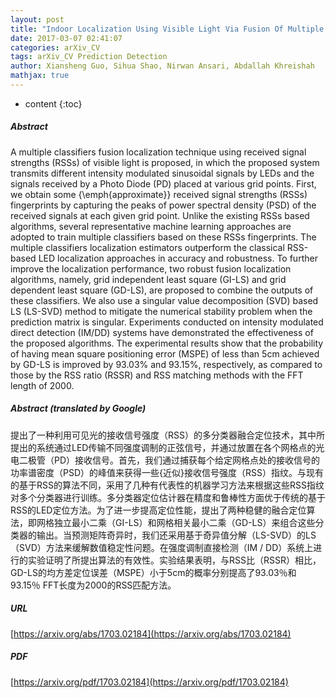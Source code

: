 ```yaml
---
layout: post
title: "Indoor Localization Using Visible Light Via Fusion Of Multiple Classifiers"
date: 2017-03-07 02:41:07
categories: arXiv_CV
tags: arXiv_CV Prediction Detection
author: Xiansheng Guo, Sihua Shao, Nirwan Ansari, Abdallah Khreishah
mathjax: true
---
```


* content
{:toc}

##### Abstract
A multiple classifiers fusion localization technique using received signal strengths (RSSs) of visible light is proposed, in which the proposed system transmits different intensity modulated sinusoidal signals by LEDs and the signals received by a Photo Diode (PD) placed at various grid points. First, we obtain some {\emph{approximate}} received signal strengths (RSSs) fingerprints by capturing the peaks of power spectral density (PSD) of the received signals at each given grid point. Unlike the existing RSSs based algorithms, several representative machine learning approaches are adopted to train multiple classifiers based on these RSSs fingerprints. The multiple classifiers localization estimators outperform the classical RSS-based LED localization approaches in accuracy and robustness. To further improve the localization performance, two robust fusion localization algorithms, namely, grid independent least square (GI-LS) and grid dependent least square (GD-LS), are proposed to combine the outputs of these classifiers. We also use a singular value decomposition (SVD) based LS (LS-SVD) method to mitigate the numerical stability problem when the prediction matrix is singular. Experiments conducted on intensity modulated direct detection (IM/DD) systems have demonstrated the effectiveness of the proposed algorithms. The experimental results show that the probability of having mean square positioning error (MSPE) of less than 5cm achieved by GD-LS is improved by 93.03\% and 93.15\%, respectively, as compared to those by the RSS ratio (RSSR) and RSS matching methods with the FFT length of 2000.

##### Abstract (translated by Google)
提出了一种利用可见光的接收信号强度（RSS）的多分类器融合定位技术，其中所提出的系统通过LED传输不同强度调制的正弦信号，并通过放置在各个网格点的光电二极管（PD）接收信号。首先，我们通过捕获每个给定网格点处的接收信号的功率谱密度（PSD）的峰值来获得一些{近似}接收信号强度（RSS）指纹。与现有的基于RSS的算法不同，采用了几种有代表性的机器学习方法来根据这些RSS指纹对多个分类器进行训练。多分类器定位估计器在精度和鲁棒性方面优于传统的基于RSS的LED定位方法。为了进一步提高定位性能，提出了两种稳健的融合定位算法，即网格独立最小二乘（GI-LS）和网格相关最小二乘（GD-LS）来组合这些分类器的输出。当预测矩阵奇异时，我们还采用基于奇异值分解（LS-SVD）的LS（SVD）方法来缓解数值稳定性问题。在强度调制直接检测（IM / DD）系统上进行的实验证明了所提出算法的有效性。实验结果表明，与RSS比（RSSR）相比，GD-LS的均方差定位误差（MSPE）小于5cm的概率分别提高了93.03％和93.15％ FFT长度为2000的RSS匹配方法。

##### URL
[https://arxiv.org/abs/1703.02184](https://arxiv.org/abs/1703.02184)

##### PDF
[https://arxiv.org/pdf/1703.02184](https://arxiv.org/pdf/1703.02184)

